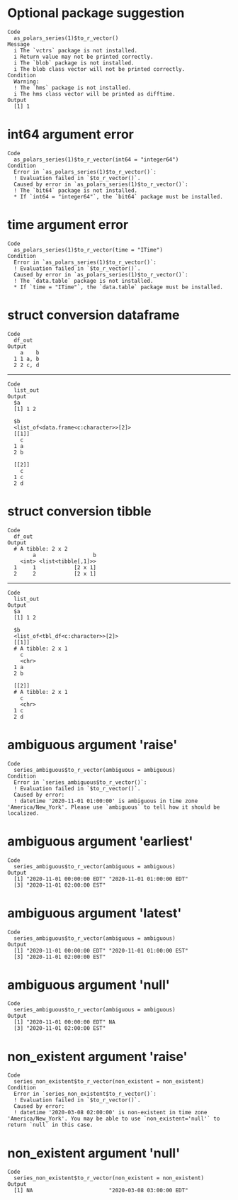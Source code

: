 # Optional package suggestion

    Code
      as_polars_series(1)$to_r_vector()
    Message
      i The `vctrs` package is not installed.
      i Return value may not be printed correctly.
      i The `blob` package is not installed.
      i The blob class vector will not be printed correctly.
    Condition
      Warning:
      ! The `hms` package is not installed.
      i The hms class vector will be printed as difftime.
    Output
      [1] 1

# int64 argument error

    Code
      as_polars_series(1)$to_r_vector(int64 = "integer64")
    Condition
      Error in `as_polars_series(1)$to_r_vector()`:
      ! Evaluation failed in `$to_r_vector()`.
      Caused by error in `as_polars_series(1)$to_r_vector()`:
      ! The `bit64` package is not installed.
      * If `int64 = "integer64"`, the `bit64` package must be installed.

# time argument error

    Code
      as_polars_series(1)$to_r_vector(time = "ITime")
    Condition
      Error in `as_polars_series(1)$to_r_vector()`:
      ! Evaluation failed in `$to_r_vector()`.
      Caused by error in `as_polars_series(1)$to_r_vector()`:
      ! The `data.table` package is not installed.
      * If `time = "ITime"`, the `data.table` package must be installed.

# struct conversion dataframe

    Code
      df_out
    Output
        a    b
      1 1 a, b
      2 2 c, d

---

    Code
      list_out
    Output
      $a
      [1] 1 2
      
      $b
      <list_of<data.frame<c:character>>[2]>
      [[1]]
        c
      1 a
      2 b
      
      [[2]]
        c
      1 c
      2 d
      
      

# struct conversion tibble

    Code
      df_out
    Output
      # A tibble: 2 x 2
            a                  b
        <int> <list<tibble[,1]>>
      1     1            [2 x 1]
      2     2            [2 x 1]

---

    Code
      list_out
    Output
      $a
      [1] 1 2
      
      $b
      <list_of<tbl_df<c:character>>[2]>
      [[1]]
      # A tibble: 2 x 1
        c    
        <chr>
      1 a    
      2 b    
      
      [[2]]
      # A tibble: 2 x 1
        c    
        <chr>
      1 c    
      2 d    
      
      

# ambiguous argument 'raise'

    Code
      series_ambiguous$to_r_vector(ambiguous = ambiguous)
    Condition
      Error in `series_ambiguous$to_r_vector()`:
      ! Evaluation failed in `$to_r_vector()`.
      Caused by error:
      ! datetime '2020-11-01 01:00:00' is ambiguous in time zone 'America/New_York'. Please use `ambiguous` to tell how it should be localized.

# ambiguous argument 'earliest'

    Code
      series_ambiguous$to_r_vector(ambiguous = ambiguous)
    Output
      [1] "2020-11-01 00:00:00 EDT" "2020-11-01 01:00:00 EDT"
      [3] "2020-11-01 02:00:00 EST"

# ambiguous argument 'latest'

    Code
      series_ambiguous$to_r_vector(ambiguous = ambiguous)
    Output
      [1] "2020-11-01 00:00:00 EDT" "2020-11-01 01:00:00 EST"
      [3] "2020-11-01 02:00:00 EST"

# ambiguous argument 'null'

    Code
      series_ambiguous$to_r_vector(ambiguous = ambiguous)
    Output
      [1] "2020-11-01 00:00:00 EDT" NA                       
      [3] "2020-11-01 02:00:00 EST"

# non_existent argument 'raise'

    Code
      series_non_existent$to_r_vector(non_existent = non_existent)
    Condition
      Error in `series_non_existent$to_r_vector()`:
      ! Evaluation failed in `$to_r_vector()`.
      Caused by error:
      ! datetime '2020-03-08 02:00:00' is non-existent in time zone 'America/New_York'. You may be able to use `non_existent='null'` to return `null` in this case.

# non_existent argument 'null'

    Code
      series_non_existent$to_r_vector(non_existent = non_existent)
    Output
      [1] NA                        "2020-03-08 03:00:00 EDT"

